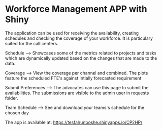 # Workforce Management APP with Shiny
The application can be used for receiving the availability, creating schedules and checking the coverage of your workforce. It is particulary suited for the call centers. 


Schedule --> Showcases some of the metrics related to projects and tasks which are dynamically updated based on the changes that are made to the data.

Coverage --> View the coverage per channel and combined. The plots feature the scheduled FTE's against intially forecasted requirement

Submit Preferences --> The advocates can use this page to submit the availabilities. The submissions are visible to the admin user in requests folder. 

Team Schedule --> See and download your teams's schedule for the chosen day

The app is available at: https://tesfahunboshe.shinyapps.io/CP2HP/ 
